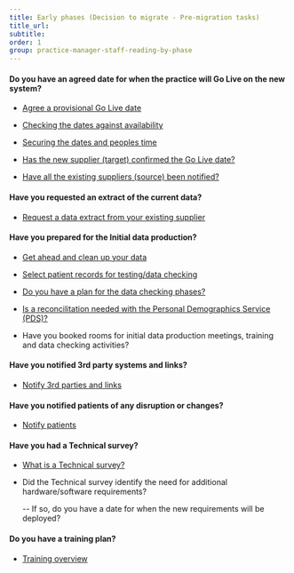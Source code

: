 ```yaml
---
title: Early phases (Decision to migrate - Pre-migration tasks)
title_url:
subtitle: 
order: 1
group: practice-manager-staff-reading-by-phase
---
```


#### Do you have an agreed date for when the practice will Go Live on the new system?

* [Agree a provisional Go Live date](/prm-practice-migration/blob/master/guide/00-get-started.md#agree-a-provisional-go-live-date)
<!-- [Update] Relinked to "get started' page -->

* [Checking the dates against availability](/prm-practice-migration/guide/kick-off#check-dates-against-availability)

* [Securing the dates and peoples time](/prm-practice-migration/guide/kick-off#secure-your-dates-and-peoples-time)

* [Has the new supplier (target) confirmed the Go Live date?](/prm-practice-migration/guide/get-started#procure-the-new-system)
<!-- [Update] Need to REMOVE THIS LINK; May not be required step in the Buying Catalogue -->

* [Have all the existing suppliers (source) been notified?](/prm-practice-migration/guide/get-started#decommission-the-existingold-system-system)


#### Have you requested an extract of the current data?

* [Request a data extract from your existing supplier](/prm-practice-migration/blob/master/guide/03-pre-migration-planning.md#request-a-data-extract-from-your-existing-supplier-request-data-extract)
<!-- [Update] Relinked to "Pre-Migration" page -->

#### Have you prepared for the Initial data production?

* [Get ahead and clean up your data](/prm-practice-migration/blob/master/guide/03-pre-migration-planning.md#clean-up-the-current-system-data)
<!-- [Update] Relinked to "pre-migration" page -->

* [Select patient records for testing/data checking](/prm-practice-migration/blob/master/guide/03-pre-migration-planning.md#data-checking-preparation-data-checking-prep)
<!-- [Update] Relinked to "pre-migration" page -->

* [Do you have a plan for the data checking phases?](/prm-practice-migration/guide/initial-data-production#data-checking)

* [Is a reconcilitation needed with the Personal Demographics Service (PDS)?](/prm-practice-migration/guide/pre-migration-tasks#is-a-reconciliation-needed)

* Have you booked rooms for initial data production meetings, training and data checking activities?

#### Have you notified 3rd party systems and links?

* [Notify 3rd parties and links](/prm-practice-migration/guide/pre-migration-tasks#notification-of-3rd-parties-and-links)


#### Have you notified patients of any disruption or changes?

* [Notify patients](/prm-practice-migration/guide/pre-migration-tasks#notification-of-patients)

#### Have you had a Technical survey?

* [What is a Technical survey?](/prm-practice-migration/guide/technical-survey)

* Did the Technical survey identify the need for additional hardware/software requirements?

  -- If so, do you have a date for when the new requirements will be deployed?

#### Do you have a training plan?

* [Training overview](/prm-practice-migration/guide/training)

